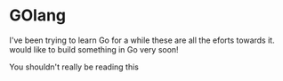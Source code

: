 # GOlang
I've been trying to learn Go for a while
these are all the eforts towards it.
would like to build something in Go very soon!


You shouldn't really be reading this
